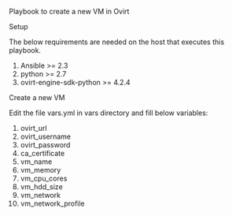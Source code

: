 

Playbook to create a new VM in Ovirt

Setup

The below requirements are needed on the host that executes this playbook.

1. Ansible >= 2.3
2. python >= 2.7
3. ovirt-engine-sdk-python >= 4.2.4


Create a new VM

 Edit the file vars.yml in vars directory and fill below variables:

   1. ovirt_url 
   2. ovirt_username
   3. ovirt_password
   4. ca_certificate 
   5. vm_name
   6. vm_memory 
   7. vm_cpu_cores
   8. vm_hdd_size
   9. vm_network
  10. vm_network_profile

  

